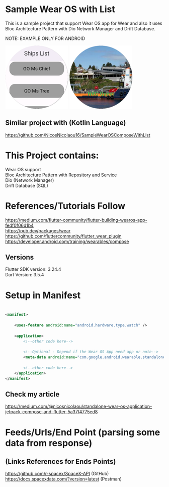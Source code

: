 # Sample Wear OS with List

This is a sample project that support Wear OS app for Wear and also it uses Bloc Architecture
Pattern with Dio Network Manager and Drift
Database.

NOTE: EXAMPLE ONLY FOR ANDROID

<a title="simulator_image"><img src="Screenshot_20231119_124612.png" height="200" width="200"></a>
<a title="simulator_image"><img src="Screenshot_20231119_124658.png" height="200" width="200"></a>

## Similar project with (Kotlin Language)

https://github.com/NicosNicolaou16/SampleWearOSComposeWithList <br />

# This Project contains:

Wear OS support <br />
Bloc Architecture Pattern with Repository and Service <br />
Dio (Network Manager) <br />
Drift Database (SQL) <br />

# References/Tutorials Follow

https://medium.com/flutter-community/flutter-building-wearos-app-fedf0f06d1b4 <br />
https://pub.dev/packages/wear <br />
https://github.com/fluttercommunity/flutter_wear_plugin <br />
https://developer.android.com/training/wearables/compose <br />

## Versions

Flutter SDK version: 3.24.4 <br />
Dart Version: 3.5.4 <br />

# Setup in Manifest

```xml

<manifest>

    <uses-feature android:name="android.hardware.type.watch" />

    <application>
        <!--other code here-->

        <!--Optional - Depend if the Wear OS App need app or note-->
        <meta-data android:name="com.google.android.wearable.standalone" android:value="true" />

        <!--other code here-->
    </application>
</manifest>
```

## Check my article

https://medium.com/@nicosnicolaou/standalone-wear-os-application-jetpack-compose-and-flutter-5a37f4775ed8

# Feeds/Urls/End Point (parsing some data from response)

## (Links References for Ends Points)

https://github.com/r-spacex/SpaceX-API (GitHub) <br />
https://docs.spacexdata.com/?version=latest (Postman) <br />
